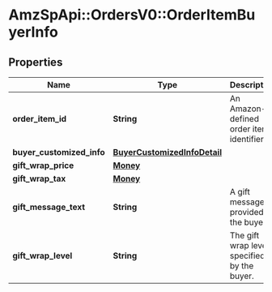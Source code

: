 # AmzSpApi::OrdersV0::OrderItemBuyerInfo

## Properties
Name | Type | Description | Notes
------------ | ------------- | ------------- | -------------
**order_item_id** | **String** | An Amazon-defined order item identifier. | 
**buyer_customized_info** | [**BuyerCustomizedInfoDetail**](BuyerCustomizedInfoDetail.md) |  | [optional] 
**gift_wrap_price** | [**Money**](Money.md) |  | [optional] 
**gift_wrap_tax** | [**Money**](Money.md) |  | [optional] 
**gift_message_text** | **String** | A gift message provided by the buyer. | [optional] 
**gift_wrap_level** | **String** | The gift wrap level specified by the buyer. | [optional] 


